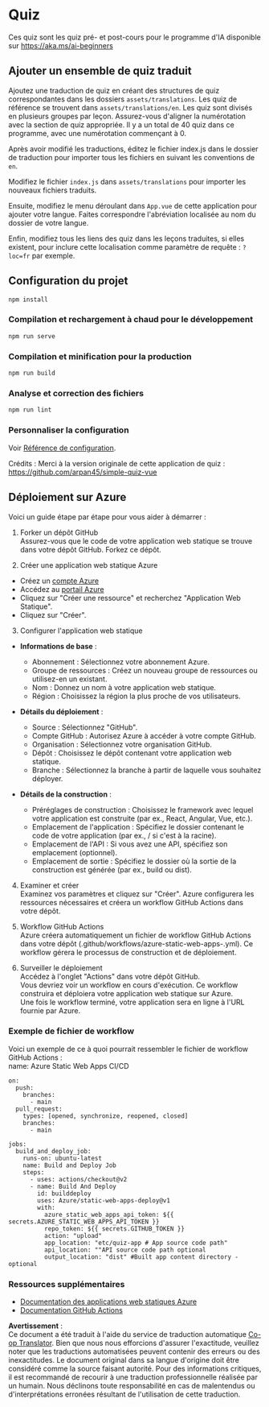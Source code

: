 <!--
CO_OP_TRANSLATOR_METADATA:
{
  "original_hash": "d699cf8509f74baa5b0b838de5cf0662",
  "translation_date": "2025-08-24T21:01:05+00:00",
  "source_file": "etc/quiz-app/README.md",
  "language_code": "fr"
}
-->
# Quiz

Ces quiz sont les quiz pré- et post-cours pour le programme d'IA disponible sur https://aka.ms/ai-beginners

## Ajouter un ensemble de quiz traduit

Ajoutez une traduction de quiz en créant des structures de quiz correspondantes dans les dossiers `assets/translations`. Les quiz de référence se trouvent dans `assets/translations/en`. Les quiz sont divisés en plusieurs groupes par leçon. Assurez-vous d'aligner la numérotation avec la section de quiz appropriée. Il y a un total de 40 quiz dans ce programme, avec une numérotation commençant à 0.

Après avoir modifié les traductions, éditez le fichier index.js dans le dossier de traduction pour importer tous les fichiers en suivant les conventions de `en`.

Modifiez le fichier `index.js` dans `assets/translations` pour importer les nouveaux fichiers traduits.

Ensuite, modifiez le menu déroulant dans `App.vue` de cette application pour ajouter votre langue. Faites correspondre l'abréviation localisée au nom du dossier de votre langue.

Enfin, modifiez tous les liens des quiz dans les leçons traduites, si elles existent, pour inclure cette localisation comme paramètre de requête : `?loc=fr` par exemple.

## Configuration du projet

```
npm install
```

### Compilation et rechargement à chaud pour le développement

```
npm run serve
```

### Compilation et minification pour la production

```
npm run build
```

### Analyse et correction des fichiers

```
npm run lint
```

### Personnaliser la configuration

Voir [Référence de configuration](https://cli.vuejs.org/config/).

Crédits : Merci à la version originale de cette application de quiz : https://github.com/arpan45/simple-quiz-vue

## Déploiement sur Azure

Voici un guide étape par étape pour vous aider à démarrer :

1. Forker un dépôt GitHub  
Assurez-vous que le code de votre application web statique se trouve dans votre dépôt GitHub. Forkez ce dépôt.

2. Créer une application web statique Azure  
- Créez un [compte Azure](http://azure.microsoft.com)  
- Accédez au [portail Azure](https://portal.azure.com)  
- Cliquez sur "Créer une ressource" et recherchez "Application Web Statique".  
- Cliquez sur "Créer".  

3. Configurer l'application web statique  
- **Informations de base** :  
  - Abonnement : Sélectionnez votre abonnement Azure.  
  - Groupe de ressources : Créez un nouveau groupe de ressources ou utilisez-en un existant.  
  - Nom : Donnez un nom à votre application web statique.  
  - Région : Choisissez la région la plus proche de vos utilisateurs.  

- **Détails du déploiement** :  
  - Source : Sélectionnez "GitHub".  
  - Compte GitHub : Autorisez Azure à accéder à votre compte GitHub.  
  - Organisation : Sélectionnez votre organisation GitHub.  
  - Dépôt : Choisissez le dépôt contenant votre application web statique.  
  - Branche : Sélectionnez la branche à partir de laquelle vous souhaitez déployer.  

- **Détails de la construction** :  
  - Préréglages de construction : Choisissez le framework avec lequel votre application est construite (par ex., React, Angular, Vue, etc.).  
  - Emplacement de l'application : Spécifiez le dossier contenant le code de votre application (par ex., / si c'est à la racine).  
  - Emplacement de l'API : Si vous avez une API, spécifiez son emplacement (optionnel).  
  - Emplacement de sortie : Spécifiez le dossier où la sortie de la construction est générée (par ex., build ou dist).  

4. Examiner et créer  
Examinez vos paramètres et cliquez sur "Créer". Azure configurera les ressources nécessaires et créera un workflow GitHub Actions dans votre dépôt.

5. Workflow GitHub Actions  
Azure créera automatiquement un fichier de workflow GitHub Actions dans votre dépôt (.github/workflows/azure-static-web-apps-<nom>.yml). Ce workflow gérera le processus de construction et de déploiement.

6. Surveiller le déploiement  
Accédez à l'onglet "Actions" dans votre dépôt GitHub.  
Vous devriez voir un workflow en cours d'exécution. Ce workflow construira et déploiera votre application web statique sur Azure.  
Une fois le workflow terminé, votre application sera en ligne à l'URL fournie par Azure.

### Exemple de fichier de workflow

Voici un exemple de ce à quoi pourrait ressembler le fichier de workflow GitHub Actions :  
name: Azure Static Web Apps CI/CD  
```
on:
  push:
    branches:
      - main
  pull_request:
    types: [opened, synchronize, reopened, closed]
    branches:
      - main

jobs:
  build_and_deploy_job:
    runs-on: ubuntu-latest
    name: Build and Deploy Job
    steps:
      - uses: actions/checkout@v2
      - name: Build And Deploy
        id: builddeploy
        uses: Azure/static-web-apps-deploy@v1
        with:
          azure_static_web_apps_api_token: ${{ secrets.AZURE_STATIC_WEB_APPS_API_TOKEN }}
          repo_token: ${{ secrets.GITHUB_TOKEN }}
          action: "upload"
          app_location: "etc/quiz-app # App source code path"
          api_location: ""API source code path optional
          output_location: "dist" #Built app content directory - optional
```

### Ressources supplémentaires  
- [Documentation des applications web statiques Azure](https://learn.microsoft.com/azure/static-web-apps/getting-started)  
- [Documentation GitHub Actions](https://docs.github.com/actions/use-cases-and-examples/deploying/deploying-to-azure-static-web-app)  

**Avertissement** :  
Ce document a été traduit à l'aide du service de traduction automatique [Co-op Translator](https://github.com/Azure/co-op-translator). Bien que nous nous efforcions d'assurer l'exactitude, veuillez noter que les traductions automatisées peuvent contenir des erreurs ou des inexactitudes. Le document original dans sa langue d'origine doit être considéré comme la source faisant autorité. Pour des informations critiques, il est recommandé de recourir à une traduction professionnelle réalisée par un humain. Nous déclinons toute responsabilité en cas de malentendus ou d'interprétations erronées résultant de l'utilisation de cette traduction.